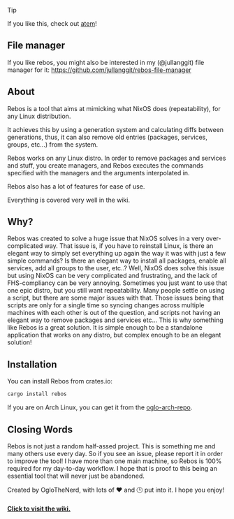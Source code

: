 > [!TIP]
If you like this, check out [atem](https://github.com/jullanggit/atem)!

## File manager
If you like rebos, you might also be interested in my (@jullanggit) file manager for it: https://github.com/jullanggit/rebos-file-manager

## About

Rebos is a tool that aims at mimicking what NixOS does (repeatability), for any Linux distribution.

It achieves this by using a generation system and calculating diffs between generations,
thus, it can also remove old entries (packages, services, groups, etc...) from the system.

Rebos works on any Linux distro. In order to remove packages and services and stuff,
you create managers, and Rebos executes the commands specified with the managers
and the arguments interpolated in.

Rebos also has a lot of features for ease of use.

Everything is covered very well in the wiki.



## Why?

Rebos was created to solve a huge issue that NixOS solves in a very over-complicated way.
That issue is, if you have to reinstall Linux, is there an elegant way to simply set everything
up again the way it was with just a few simple commands? Is there an elegant way to install all packages,
enable all services, add all groups to the user, etc..? Well, NixOS does solve this issue but
using NixOS can be very complicated and frustrating, and the lack of FHS-compliancy can be very annoying.
Sometimes you just want to use that one epic distro, but you still want repeatability. Many
people settle on using a script, but there are some major issues with that. Those issues being that scripts
are only for a single time so syncing changes across multiple machines with each other is out of the question,
and scripts not having an elegant way to remove packages and services etc... This is why something like Rebos is a great solution.
It is simple enough to be a standalone application that works on any distro, but complex enough to be an elegant solution!



## Installation

You can install Rebos from crates.io:
```bash
cargo install rebos
```

If you are on Arch Linux, you can get it from the [oglo-arch-repo](https://gitlab.com/Oglo12/oglo-arch-repo).



## Closing Words

Rebos is not just a random half-assed project. This is something me and many others use every day.
So if you see an issue, please report it in order to improve the tool! I have more than one main machine,
so Rebos is 100% required for my day-to-day workflow. I hope that is proof to this being an essential tool
that will never just be abandoned.

Created by OgloTheNerd, with lots of ❤️ and 🕒 put into it. I hope you enjoy!



#### [Click to visit the wiki.](https://gitlab.com/Oglo12/rebos/-/wikis/home)
